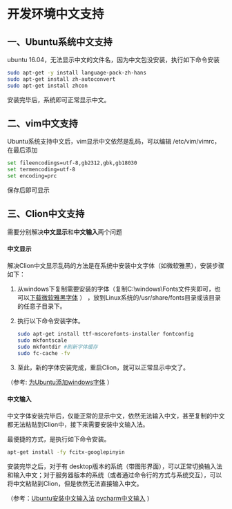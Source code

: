 # 开发环境中文支持 

## 一、Ubuntu系统中文支持 

ubuntu 16.04，无法显示中文的文件名，因为中文包没安装，执行如下命令安装

``` bash
sudo apt-get -y install language-pack-zh-hans
sudo apt-get install zh-autoconvert
sudo apt-get install zhcon
```

安装完毕后，系统即可正常显示中文。



## 二、vim中文支持 

Ubuntu系统支持中文后，vim显示中文依然是乱码，可以编辑 /etc/vim/vimrc，在最后添加

``` bash
set fileencodings=utf-8,gb2312,gbk,gb18030 
set termencoding=utf-8 
set encoding=prc
```

保存后即可显示



## 三、Clion中文支持

需要分别解决**中文显示**和**中文输入**两个问题

#### 中文显示

解决Clion中文显示乱码的方法是在系统中安装中文字体（如微软雅黑），安装步骤如下：

1. 从windows下复制需要安装的字体（复制C:\windows\Fonts文件夹即可，也可以[下载微软雅黑字体](https://www.newasp.net/soft/77393.html) ） ，放到Linux系统的/usr/share/fonts目录或该目录的任意子目录下。

2. 执行以下命令安装字体。

   ``` bash
   sudo apt-get install ttf-mscorefonts-installer fontconfig 
   sudo mkfontscale 
   sudo mkfontdir #刷新字体缓存 
   sudo fc-cache -fv
   ```

3. 至此，新的字体安装完成，重启Clion，就可以正常显示中文了。 

（参考: [为Ubuntu添加windows字体](https://www.cnblogs.com/jiaoyiping/p/9124195.html) ）

#### 中文输入 

中文字体安装完毕后，仅能正常的显示中文，依然无法输入中文，甚至复制的中文都无法粘贴到Clion中，接下来需要安装中文输入法。 

最便捷的方式，是执行如下命令安装。

``` bash
apt-get install -fy fcitx-googlepinyin
```

安装完毕之后，对于有 desktop版本的系统（带图形界面），可以正常切换输入法和输入中文；对于服务器版本的系统（或者通过命令行的方式与系统交互），可以将中文粘贴到Clion，但是依然无法直接输入中文。

（参考：[Ubuntu安装中文输入法](https://blog.csdn.net/Chamico/article/details/89788324)   [pycharm中文输入](https://www.cnblogs.com/chentq/p/4975794.html) )


